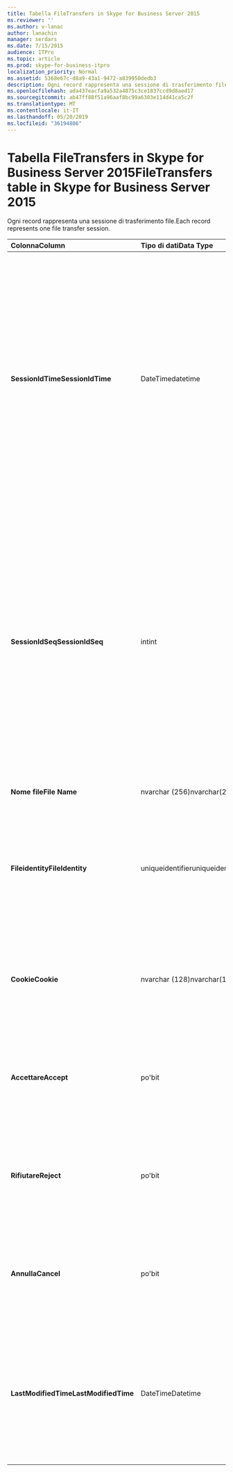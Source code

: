 ```yaml
---
title: Tabella FileTransfers in Skype for Business Server 2015
ms.reviewer: ''
ms.author: v-lanac
author: lanachin
manager: serdars
ms.date: 7/15/2015
audience: ITPro
ms.topic: article
ms.prod: skype-for-business-itpro
localization_priority: Normal
ms.assetid: 5368e67c-d8a9-43a1-9472-a839950dedb3
description: Ogni record rappresenta una sessione di trasferimento file.
ms.openlocfilehash: ada437eacfa9a532a4875c3ce1837ccd9d8aed17
ms.sourcegitcommit: ab47ff88f51a96aaf8bc99a6303e114d41ca5c2f
ms.translationtype: MT
ms.contentlocale: it-IT
ms.lasthandoff: 05/20/2019
ms.locfileid: "36194806"
---
```

# <a name="filetransfers-table-in-skype-for-business-server-2015"></a><span data-ttu-id="4f448-103">Tabella FileTransfers in Skype for Business Server 2015</span><span class="sxs-lookup"><span data-stu-id="4f448-103">FileTransfers table in Skype for Business Server 2015</span></span>
 
<span data-ttu-id="4f448-104">Ogni record rappresenta una sessione di trasferimento file.</span><span class="sxs-lookup"><span data-stu-id="4f448-104">Each record represents one file transfer session.</span></span>
  
|<span data-ttu-id="4f448-105">**Colonna**</span><span class="sxs-lookup"><span data-stu-id="4f448-105">**Column**</span></span>|<span data-ttu-id="4f448-106">**Tipo di dati**</span><span class="sxs-lookup"><span data-stu-id="4f448-106">**Data Type**</span></span>|<span data-ttu-id="4f448-107">**Chiave/indice**</span><span class="sxs-lookup"><span data-stu-id="4f448-107">**Key/Index**</span></span>|<span data-ttu-id="4f448-108">**Dettagli**</span><span class="sxs-lookup"><span data-stu-id="4f448-108">**Details**</span></span>|
|:-----|:-----|:-----|:-----|
|<span data-ttu-id="4f448-109">**SessionIdTime**</span><span class="sxs-lookup"><span data-stu-id="4f448-109">**SessionIdTime**</span></span> <br/> |<span data-ttu-id="4f448-110">DateTime</span><span class="sxs-lookup"><span data-stu-id="4f448-110">datetime</span></span>  <br/> |<span data-ttu-id="4f448-111">Primaria, straniera</span><span class="sxs-lookup"><span data-stu-id="4f448-111">Primary, Foreign</span></span>  <br/> |<span data-ttu-id="4f448-112">Ora della richiesta della sessione.</span><span class="sxs-lookup"><span data-stu-id="4f448-112">Time of session request.</span></span> <span data-ttu-id="4f448-113">Usato in combinazione con **SessionIdSeq** per identificare in modo univoco una sessione.</span><span class="sxs-lookup"><span data-stu-id="4f448-113">Used in conjunction with **SessionIdSeq** to uniquely identify a session.</span></span> <span data-ttu-id="4f448-114">Per altre informazioni, vedere la [tabella delle finestre di dialogo in Skype for Business Server 2015](dialogs.md) .</span><span class="sxs-lookup"><span data-stu-id="4f448-114">See the [Dialogs table in Skype for Business Server 2015](dialogs.md) for more information.</span></span> <br/> |
|<span data-ttu-id="4f448-115">**SessionIdSeq**</span><span class="sxs-lookup"><span data-stu-id="4f448-115">**SessionIdSeq**</span></span> <br/> |<span data-ttu-id="4f448-116">int</span><span class="sxs-lookup"><span data-stu-id="4f448-116">int</span></span>  <br/> |<span data-ttu-id="4f448-117">Primaria, straniera</span><span class="sxs-lookup"><span data-stu-id="4f448-117">Primary, Foreign</span></span>  <br/> |<span data-ttu-id="4f448-118">Numero ID per identificare la sessione.</span><span class="sxs-lookup"><span data-stu-id="4f448-118">ID number to identify the session.</span></span> <span data-ttu-id="4f448-119">Usato in combinazione con **SessionIdTime** per identificare in modo univoco una sessione.</span><span class="sxs-lookup"><span data-stu-id="4f448-119">Used in conjunction with **SessionIdTime** to uniquely identify a session.</span></span> <span data-ttu-id="4f448-120">Per altre informazioni, vedere la [tabella delle finestre di dialogo in Skype for Business Server 2015](dialogs.md) .</span><span class="sxs-lookup"><span data-stu-id="4f448-120">See the [Dialogs table in Skype for Business Server 2015](dialogs.md) for more information.</span></span> <br/> |
|<span data-ttu-id="4f448-121">**Nome file**</span><span class="sxs-lookup"><span data-stu-id="4f448-121">**File Name**</span></span> <br/> |<span data-ttu-id="4f448-122">nvarchar (256)</span><span class="sxs-lookup"><span data-stu-id="4f448-122">nvarchar(256)</span></span>  <br/> ||<span data-ttu-id="4f448-123">Nome del file.</span><span class="sxs-lookup"><span data-stu-id="4f448-123">Name of the file.</span></span>  <br/> |
|<span data-ttu-id="4f448-124">**Fileidentity**</span><span class="sxs-lookup"><span data-stu-id="4f448-124">**FileIdentity**</span></span> <br/> |<span data-ttu-id="4f448-125">uniqueidentifier</span><span class="sxs-lookup"><span data-stu-id="4f448-125">uniqueidentifier</span></span>  <br/> ||<span data-ttu-id="4f448-126">Identificatore univoco per distinguere tra i trasferimenti di file che coinvolgono lo stesso nome file.</span><span class="sxs-lookup"><span data-stu-id="4f448-126">Unique identifier to distinguish between file transfers involving the same file name.</span></span>  <br/> |
|<span data-ttu-id="4f448-127">**Cookie**</span><span class="sxs-lookup"><span data-stu-id="4f448-127">**Cookie**</span></span> <br/> |<span data-ttu-id="4f448-128">nvarchar (128)</span><span class="sxs-lookup"><span data-stu-id="4f448-128">nvarchar(128)</span></span>  <br/> |<span data-ttu-id="4f448-129">Principale</span><span class="sxs-lookup"><span data-stu-id="4f448-129">Primary</span></span>  <br/> |<span data-ttu-id="4f448-130">Usato per identificare ogni messaggio di follow-up associato a questo.</span><span class="sxs-lookup"><span data-stu-id="4f448-130">Used to identify every follow-up message as being associated with this one.</span></span>  <br/> |
|<span data-ttu-id="4f448-131">**Accettare**</span><span class="sxs-lookup"><span data-stu-id="4f448-131">**Accept**</span></span> <br/> |<span data-ttu-id="4f448-132">po'</span><span class="sxs-lookup"><span data-stu-id="4f448-132">bit</span></span>  <br/> ||<span data-ttu-id="4f448-133">Può essere TRUE o NULL.</span><span class="sxs-lookup"><span data-stu-id="4f448-133">Can be TRUE or NULL.</span></span> <span data-ttu-id="4f448-134">Se TRUE, quindi Reject e Cancel saranno NULL.</span><span class="sxs-lookup"><span data-stu-id="4f448-134">If TRUE, then Reject and Cancel will be NULL.</span></span>  <br/> |
|<span data-ttu-id="4f448-135">**Rifiutare**</span><span class="sxs-lookup"><span data-stu-id="4f448-135">**Reject**</span></span> <br/> |<span data-ttu-id="4f448-136">po'</span><span class="sxs-lookup"><span data-stu-id="4f448-136">bit</span></span>  <br/> ||<span data-ttu-id="4f448-137">Può essere TRUE o NULL.</span><span class="sxs-lookup"><span data-stu-id="4f448-137">Can be TRUE or NULL.</span></span> <span data-ttu-id="4f448-138">Se TRUE, accetta e Annulla sarà NULL.</span><span class="sxs-lookup"><span data-stu-id="4f448-138">If TRUE, then Accept and Cancel will be NULL.</span></span>  <br/> |
|<span data-ttu-id="4f448-139">**Annulla**</span><span class="sxs-lookup"><span data-stu-id="4f448-139">**Cancel**</span></span> <br/> |<span data-ttu-id="4f448-140">po'</span><span class="sxs-lookup"><span data-stu-id="4f448-140">bit</span></span>  <br/> ||<span data-ttu-id="4f448-141">Può essere TRUE o NULL.</span><span class="sxs-lookup"><span data-stu-id="4f448-141">Can be TRUE or NULL.</span></span> <span data-ttu-id="4f448-142">Se TRUE, accetta e rifiuta sarà NULL.</span><span class="sxs-lookup"><span data-stu-id="4f448-142">If TRUE, then Accept and Reject will be NULL.</span></span>  <br/> |
|<span data-ttu-id="4f448-143">**LastModifiedTime**</span><span class="sxs-lookup"><span data-stu-id="4f448-143">**LastModifiedTime**</span></span> <br/> |<span data-ttu-id="4f448-144">DateTime</span><span class="sxs-lookup"><span data-stu-id="4f448-144">Datetime</span></span>  <br/> ||<span data-ttu-id="4f448-145">Per l'uso interno da parte del servizio di monitoraggio.</span><span class="sxs-lookup"><span data-stu-id="4f448-145">For internal use by the Monitoring service.</span></span>  <br/> <span data-ttu-id="4f448-146">Questo campo è stato introdotto in Skype for Business Server 2015.</span><span class="sxs-lookup"><span data-stu-id="4f448-146">This field was introduced in Skype for Business Server 2015.</span></span>  <br/> |
   

